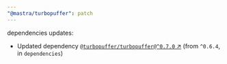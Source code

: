 ```yaml
---
"@mastra/turbopuffer": patch
---
```

dependencies updates:
  - Updated dependency [`@turbopuffer/turbopuffer@^0.7.0` ↗︎](https://www.npmjs.com/package/@turbopuffer/turbopuffer/v/0.7.0) (from `^0.6.4`, in `dependencies`)

